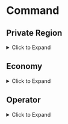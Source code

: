 Command  
===
## Private Region   
<details>
  <summary>Click to Expand</summary>
  
1. **/pr create {name}**   
**name** - the name of Private Region.   
**permission**: kingdom.region.private.create   
Create a new Private Region. The name can not be duplicated with others.    
  
2. **/pr claim {name}**    
**name** - the name of Private Region.   
**permission**: kingdom.region.private.claim   
Claim a chunk for your Private Region. 
The command sender can only claim for his/her own private region, unless he/she has the "kingdom.admin" permission.

3. **/pr movecore {name}**   
**name** - the name of Private Region.   
**permission**: kingdom.region.private.claim   
Move the core of Private Region to the position of sender.

</details>

## Economy   
<details>
  <summary>Click to Expand</summary>
  
</details>   

## Operator   
<details>
  <summary>Click to Expand</summary>
  
1. **/kingdom reload**   
**permission**: kingdom.admin    
Reload the plugin.

</details>

